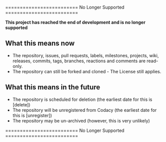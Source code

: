 ========================= No Longer Supported =========================

**This project has reached the end of development and is no longer
supported**

## What this means now

- The repository, issues, pull requests, labels, milestones, projects, wiki,
releases, commits, tags, branches, reactions and comments are read-only.
- The repository can still be forked and cloned - The License still applies.

## What this means in the future

- The repository is scheduled for deletion (the earliest date for this is
[delete])
- The repository will be unregistered from Codacy (the earliest date for this is
[unregister])
- The repository may be un-archived (however, this is very unlikely)

========================= No Longer Supported =========================
